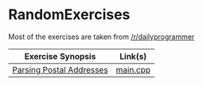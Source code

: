 # RandomExercises
Most of the exercises are taken from [/r/dailyprogrammer](https://www.reddit.com/r/dailyprogrammer/)

|Exercise Synopsis|Link(s)|
|-|-|
|[Parsing Postal Addresses](AddressParsing/README.md)|[main.cpp](AddressParsing/main.cpp)|
